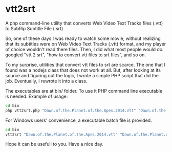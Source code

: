 vtt2srt
=======

A php command-line utility that converts Web Video Text Tracks files (.vtt) to SubRip Subtitle File (.srt)

So, one of these days I was ready to watch some movie, without realizing that its subtitles were on Web Video Text Tracks (.vtt) format, and my player of choice wouldn't read there files. Then, I did what most people would do: googled "vtt 2 srt", "how to convert vtt files to srt files", and so on.

To my surprise, utilities that convert vtt files to srt are scarce. The one that I found was a nodejs class that does not work at all. But, after looking at its source and figuring out the logic, I wrote a simple PHP script that did the job. Eventually, I rewrote it into a class.

The executables are at bin/ folder. To use it PHP command line executable is needed. Example of usage:

```sh
cd bin
php vtt2srt.php "Dawn.of.the.Planet.of.the.Apes.2014.vtt" "Dawn.of.the.Planet.of.the.Apes.2014.srt"
```

For Windows users' convenience, a executable batch file is provided.

```sh
cd bin
vtt2srt "Dawn.of.the.Planet.of.the.Apes.2014.vtt" "Dawn.of.the.Planet.of.the.Apes.2014.srt"
```

Hope it can be usefull to you. Have a nice day.
